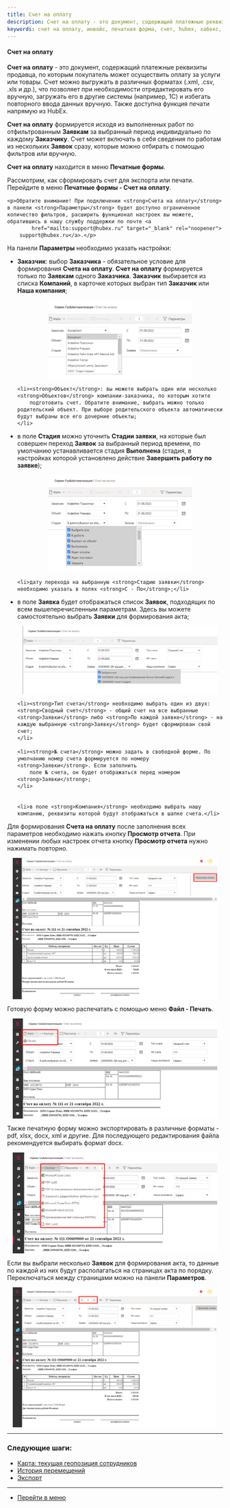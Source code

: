 ```yaml
---
title: Счет на оплату
description: Счет на оплату - это документ, содержащий платежные реквизиты продавца, по которым покупатель может осуществить оплату за услуги или товары. 
keywords: счет на оплату, инвойс, печатная форма, счет, hubex, хабекс, хубекс, хабикс
---
```


#### Счет на оплату

<html>
<meta charset="utf-8">

</html>

<body>
<p><strong>Счет на оплату</strong> - это документ, содержащий платежные реквизиты продавца, по которым покупатель может осуществить оплату за услуги или товары. Счет можно выгружать в различных форматах (.xml, .csv, .xls и др.), что позволяет
    при необходимости отредактировать его вручную, загружать его в другие системы (например,
    1С) и избегать повторного ввода данных вручную. Также доступна функция печати напрямую из HubEx.</p>
<p><strong>Счет на оплату</strong> формируется исходя из выполненных работ по отфильтрованным <strong>Заявкам</strong> за выбранный период индивидуально по каждому <strong>Заказчику</strong>.
    Счет может включать в себя сведения по работам из
    нескольких <strong>Заявок</strong> сразу, которые можно отбирать с помощью фильтров или вручную. </p>
<p><strong>Счет на оплату</strong> находится в меню <strong>Печатные формы</strong>.</p>
<p>Рассмотрим, как сформировать счет для экспорта или печати. Перейдите в меню <strong>Печатные формы - Счет на оплату</strong>. </p>

    <p>Обратите внимание! При подключении <strong>Счета на оплату</strong> в панели <strong>Параметры</strong> будет доступно ограниченное количество фильтров, расширить функционал настроек вы можете, обратившись в нашу службу поддержки по почте <a
            href="mailto:support@hubex.ru" target="_blank" rel="noopener">
        support@hubex.ru</a>.</p>

<p>На панели <strong>Параметры</strong> необходимо указать настройки:</p>
<ul>
    <li><strong>Заказчик</strong>: выбор <strong>Заказчика</strong> - обязательное условие для формирования <strong>Счета на оплату</strong>. <strong>Счет на оплату</strong> формируется только по <strong>Заявкам</strong> одного <strong>Заказчика</strong>. <strong>Заказчик</strong> выбирается из списка <strong>Компаний</strong>,
        в карточке которых выбран тип <strong>Заказчик</strong>
        или <strong>Наша компания</strong>;
    </li>
<p><div>
    <img style="margin: 0 auto; display: block; max-width: 70%;"
         src="/attachments/images/FAQ/USER/PaymentInvoice/Customer.jpg"/>
</div></p>

    <li><strong>Объект</strong>: вы можете выбрать один или несколько <strong>Объектов</strong> компании-заказчика, по которым хотите
        подготовить счет. Обратите внимание, выбрать можно только родительский объект. При выборе родительского объекта автоматически будут выбраны все его дочерние объекты;
    </li>
   
   <li>в поле <strong>Стадия</strong> можно уточнить <strong>Стадии заявки</strong>, на которые был совершен переход <strong>Заявок</strong> за выбранный период времени, по умолчанию устанавливается стадия <strong>Выполнена</strong> (стадия, в настройках которой установлено действие <strong>Завершить работу по заявке</strong>);</li>

<p><div>
    <img style="margin: 0 auto; display: block; max-width: 70%;"
         src="/attachments/images/FAQ/USER/PaymentInvoice/Stage.jpg"/>
</div></p>

    <li>дату перехода на выбранную <strong>Стадию заявки</strong> необходимо указать в полях <strong>С - По</strong>;</li>

  <li>в поле <strong>Заявка</strong> будет отображаться список <strong>Заявок</strong>, подходящих по всем вышеперечисленным параметрам. Здесь вы можете
        самостоятельно выбрать <strong>Заявки</strong> для формирования акта;
    </li>

<p><div>
    <img style="margin: 0 auto; display: block; max-width: 95%;"
         src="/attachments/images/FAQ/USER/PaymentInvoice/Tickets.jpg"/>
</div> </p>

    <li><strong>Тип счета</strong> необходимо выбрать один из двух: <strong>Сводный счет</strong> - общий счет на все выбранные <strong>Заявки</strong> либо <strong>По каждой заявке</strong> - на каждую выбранную <strong>Заявку</strong> будет сформирован свой счет;
    </li>

    <li><strong>№ счета</strong> можно задать в свободной форме. По умолчанию номер счета формируется по номеру <strong>Заявки</strong>. Если заполнить
        поле № счета, он будет отображаться перед номером <strong>Заявки</strong>;
    </li>
   
    
    <li>в поле <strong>Компания</strong> необходимо выбрать нашу компанию, реквизиты которой будут отображаться в шапке счета.</li>
</ul>

<p>Для формирования <strong>Счета на оплату</strong> после заполнения всех параметров необходимо нажать кнопку <strong>Просмотр отчета</strong>. При изменении любых настроек отчета кнопку <strong>Просмотр отчета</strong> нужно нажимать повторно.</p>

<div>
    <img style="margin: 0 auto; display: block; max-width: 95%;"
         src="/attachments/images/FAQ/USER/PaymentInvoice/Form.jpg"/>
</div>

<p>Готовую форму можно распечатать с помощью меню <strong>Файл - Печать</strong>. </p>

<div>
    <img style="margin: 0 auto; display: block; max-width: 95%;"
         src="/attachments/images/FAQ/USER/PaymentInvoice/Print.jpg"/>
</div>

<p>Также печатную форму можно экспортировать в различные форматы - pdf, xlsx, docx, xml и другие. Для последующего редактирования файла рекомендуется выбирать формат docx.</p>

<div>
    <img style="margin: 0 auto; display: block; max-width: 95%;"
         src="/attachments/images/FAQ/USER/PaymentInvoice/Export.jpg"/>
</div>

<p>Если вы выбрали несколько <strong>Заявок</strong> для формирования акта, то данные по каждой из них будут располагаться на страницах акта по порядку. Переключаться между страницами можно на панели <strong>Параметров</strong>.</p>
<div>
    <img style="margin: 0 auto; display: block; max-width: 95%;"
         src="/attachments/images/FAQ/USER/PaymentInvoice/List.jpg"/>
</div>

</body>



___
### Следующие шаги:
- [Карта: текущая геопозиция сотрудников](./GeoPosition.md)
- [История перемещений](./Geotracking.md)
- [Экспорт](./Export.md)

____
- [Перейти в меню](http://wiki.hubex.ru)
